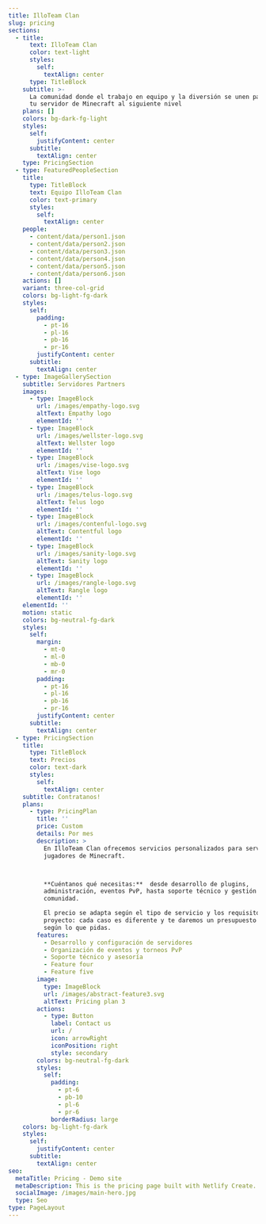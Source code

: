 ```yaml
---
title: IlloTeam Clan
slug: pricing
sections:
  - title:
      text: IlloTeam Clan
      color: text-light
      styles:
        self:
          textAlign: center
      type: TitleBlock
    subtitle: >-
      La comunidad donde el trabajo en equipo y la diversión se unen para llevar
      tu servidor de Minecraft al siguiente nivel
    plans: []
    colors: bg-dark-fg-light
    styles:
      self:
        justifyContent: center
      subtitle:
        textAlign: center
    type: PricingSection
  - type: FeaturedPeopleSection
    title:
      type: TitleBlock
      text: Equipo IlloTeam Clan
      color: text-primary
      styles:
        self:
          textAlign: center
    people:
      - content/data/person1.json
      - content/data/person2.json
      - content/data/person3.json
      - content/data/person4.json
      - content/data/person5.json
      - content/data/person6.json
    actions: []
    variant: three-col-grid
    colors: bg-light-fg-dark
    styles:
      self:
        padding:
          - pt-16
          - pl-16
          - pb-16
          - pr-16
        justifyContent: center
      subtitle:
        textAlign: center
  - type: ImageGallerySection
    subtitle: Servidores Partners
    images:
      - type: ImageBlock
        url: /images/empathy-logo.svg
        altText: Empathy logo
        elementId: ''
      - type: ImageBlock
        url: /images/wellster-logo.svg
        altText: Wellster logo
        elementId: ''
      - type: ImageBlock
        url: /images/vise-logo.svg
        altText: Vise logo
        elementId: ''
      - type: ImageBlock
        url: /images/telus-logo.svg
        altText: Telus logo
        elementId: ''
      - type: ImageBlock
        url: /images/contenful-logo.svg
        altText: Contentful logo
        elementId: ''
      - type: ImageBlock
        url: /images/sanity-logo.svg
        altText: Sanity logo
        elementId: ''
      - type: ImageBlock
        url: /images/rangle-logo.svg
        altText: Rangle logo
        elementId: ''
    elementId: ''
    motion: static
    colors: bg-neutral-fg-dark
    styles:
      self:
        margin:
          - mt-0
          - ml-0
          - mb-0
          - mr-0
        padding:
          - pt-16
          - pl-16
          - pb-16
          - pr-16
        justifyContent: center
      subtitle:
        textAlign: center
  - type: PricingSection
    title:
      type: TitleBlock
      text: Precios
      color: text-dark
      styles:
        self:
          textAlign: center
    subtitle: Contratanos!
    plans:
      - type: PricingPlan
        title: ''
        price: Custom
        details: Por mes
        description: >
          En IlloTeam Clan ofrecemos servicios personalizados para servidores y
          jugadores de Minecraft.



          **Cuéntanos qué necesitas:**  desde desarrollo de plugins,
          administración, eventos PvP, hasta soporte técnico y gestión de
          comunidad.

          El precio se adapta según el tipo de servicio y los requisitos de tu
          proyecto: cada caso es diferente y te daremos un presupuesto a medida
          según lo que pidas.
        features:
          - Desarrollo y configuración de servidores
          - Organización de eventos y torneos PvP
          - Soporte técnico y asesoría
          - Feature four
          - Feature five
        image:
          type: ImageBlock
          url: /images/abstract-feature3.svg
          altText: Pricing plan 3
        actions:
          - type: Button
            label: Contact us
            url: /
            icon: arrowRight
            iconPosition: right
            style: secondary
        colors: bg-neutral-fg-dark
        styles:
          self:
            padding:
              - pt-6
              - pb-10
              - pl-6
              - pr-6
            borderRadius: large
    colors: bg-light-fg-dark
    styles:
      self:
        justifyContent: center
      subtitle:
        textAlign: center
seo:
  metaTitle: Pricing - Demo site
  metaDescription: This is the pricing page built with Netlify Create.
  socialImage: /images/main-hero.jpg
  type: Seo
type: PageLayout
---
```

